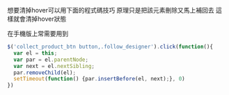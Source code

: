 想要清掉hover可以用下面的程式碼技巧
原理只是把該元素刪除又馬上補回去 這樣就會清掉hover狀態

在手機版上常需要用到

```js
$('collect_product_btn button,.follow_designer').click(function(){
  var el = this;
  var par = el.parentNode;
  var next = el.nextSibling;
  par.removeChild(el);
  setTimeout(function() {par.insertBefore(el, next);}, 0)
})
```